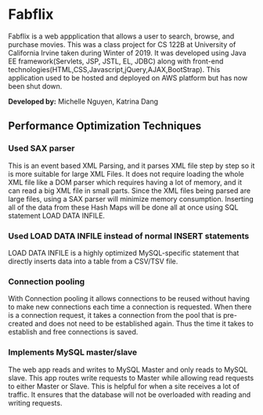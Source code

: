 # Fabflix

Fabflix is a web appplication that allows a user to search, browse, and purchase movies. This was a class project for CS 122B at University of California Irvine taken during Winter of 2019. It was developed using Java EE framework(Servlets, JSP, JSTL, EL, JDBC) along with front-end technologies(HTML,CSS,Javascript,jQuery,AJAX,BootStrap). This application used to be hosted and deployed on AWS platform but has now been shut down.

**Developed by:** Michelle Nguyen, Katrina Dang

## Performance Optimization Techniques 

### Used SAX parser
This is an event based XML Parsing, and it parses XML file step by step so it is more suitable for large XML Files.
It does not require loading the whole XML file like a DOM parser which requires having a lot of memory, and it 
can read a big XML file in small parts. Since the XML files being parsed are large files, using a SAX parser 
will minimize memory consumption. Inserting all of the data from these Hash Maps will be done all at once using 
SQL statement LOAD DATA INFILE. 

### Used LOAD DATA INFILE instead of normal INSERT statements
LOAD DATA INFILE is a highly optimized MySQL-specific statement that directly inserts data into a table from a CSV/TSV file.

### Connection pooling 
With Connection pooling it allows connections to be reused without having to make new connections each time a connection is requested. When there is a connection request, it takes a connection from the pool that is pre-created and does not need to be established again. Thus the time it takes to establish and free connections is saved.

### Implements MySQL master/slave
The web app reads and writes to MySQL Master and only reads to MySQL slave. This app routes write requests to Master while allowing read requests to either Master or Slave.
This is helpful for when a site receives a lot of traffic. It ensures that the database will not be overloaded with reading and writing requests.
